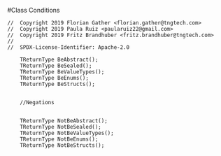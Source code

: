 #Class Conditions

```
//  Copyright 2019 Florian Gather <florian.gather@tngtech.com>
// 	Copyright 2019 Paula Ruiz <paularuiz22@gmail.com>
// 	Copyright 2019 Fritz Brandhuber <fritz.brandhuber@tngtech.com>
// 
// 	SPDX-License-Identifier: Apache-2.0
```
   

		TReturnType BeAbstract();
        TReturnType BeSealed();
        TReturnType BeValueTypes();
        TReturnType BeEnums();
        TReturnType BeStructs();


        //Negations


        TReturnType NotBeAbstract();
        TReturnType NotBeSealed();
        TReturnType NotBeValueTypes();
        TReturnType NotBeEnums();
        TReturnType NotBeStructs();